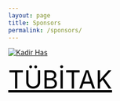 ```yaml
---
layout: page
title: Sponsors
permalink: /sponsors/
---
```


[![]({{site.baseurl}}/assets/images/kadirhas-logo.png "Kadir Has")](https://khas.edu.tr/en)       
<br/>
<a style="color: black; font-size: 50px;" href="https://www.tubitak.gov.tr/en">TÜBİTAK</a>
<!-- [![]({{site.baseurl}}/assets/images/tubitak-logo.jpeg "Tübitak")](https://www.tubitak.gov.tr/en) -->